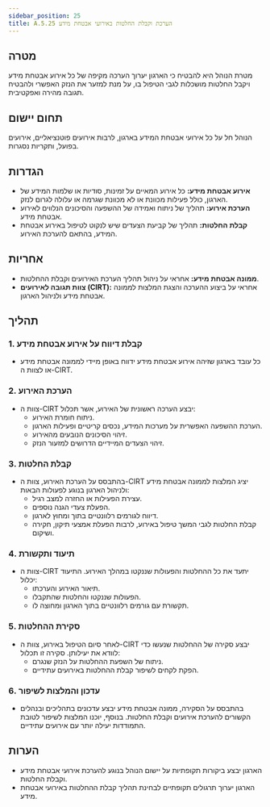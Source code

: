 ```yaml
---
sidebar_position: 25  
title: A.5.25 הערכת וקבלת החלטות באירועי אבטחת מידע
---
```


## מטרה
מטרת הנוהל היא להבטיח כי הארגון יערוך הערכה מקיפה של כל אירוע אבטחת מידע ויקבל החלטות מושכלות לגבי הטיפול בו, על מנת למזער את הנזק האפשרי ולהבטיח תגובה מהירה ואפקטיבית.

## תחום יישום
הנוהל חל על כל אירועי אבטחת המידע בארגון, לרבות אירועים פוטנציאליים, אירועים בפועל, ותקריות נסגרות.

## הגדרות
- **אירוע אבטחת מידע:** כל אירוע המאיים על זמינות, סודיות או שלמות המידע של הארגון, כולל פעילות מכוונת או לא מכוונת שגרמה או עלולה לגרום לנזק.
- **הערכת אירוע:** תהליך של ניתוח ואמידה של ההשפעה והסיכונים הנלווים לאירוע אבטחת מידע.
- **קבלת החלטות:** תהליך של קביעת הצעדים שיש לנקוט לטיפול באירוע אבטחת המידע, בהתאם להערכת האירוע.

## אחריות
- **ממונה אבטחת מידע:** אחראי על ניהול תהליך הערכת האירועים וקבלת ההחלטות.
- **צוות תגובה לאירועים (CIRT):** אחראי על ביצוע ההערכה והצגת המלצות לממונה אבטחת מידע ולניהול הארגון.

## תהליך

### 1. קבלת דיווח על אירוע אבטחת מידע
- כל עובד בארגון שזיהה אירוע אבטחת מידע ידווח באופן מיידי לממונה אבטחת מידע או לצוות ה-CIRT.

### 2. הערכת האירוע
- צוות ה-CIRT יבצע הערכה ראשונית של האירוע, אשר תכלול:
  - ניתוח חומרת האירוע.
  - הערכת ההשפעה האפשרית על מערכות המידע, נכסים קריטיים ופעילות הארגון.
  - זיהוי הסיכונים הנובעים מהאירוע.
  - זיהוי הצעדים המיידיים הדרושים למזעור הנזק.

### 3. קבלת החלטות
- בהתבסס על הערכת האירוע, צוות ה-CIRT יציג המלצות לממונה אבטחת מידע ולניהול הארגון בנוגע לפעולות הבאות:
  - עצירת הפעילות או החזרה למצב רגיל.
  - הפעלת צעדי הגנה נוספים.
  - דיווח לגורמים רלוונטיים בתוך ומחוץ לארגון.
  - קבלת החלטות לגבי המשך טיפול באירוע, לרבות הפעלת אמצעי תיקון, חקירה ושיקום.

### 4. תיעוד ותקשורת
- צוות ה-CIRT יתעד את כל ההחלטות והפעולות שננקטו במהלך האירוע. התיעוד יכלול:
  - תיאור האירוע והערכתו.
  - הפעולות שננקטו והחלטות שהתקבלו.
  - תקשורת עם גורמים רלוונטיים בתוך הארגון ומחוצה לו.

### 5. סקירת ההחלטות
- לאחר סיום הטיפול באירוע, צוות ה-CIRT יבצע סקירה של ההחלטות שנעשו כדי לוודא את יעילותן. סקירה זו תכלול:
  - ניתוח של השפעת ההחלטות על הנזק שנגרם.
  - הפקת לקחים לשיפור קבלת ההחלטות באירועים עתידיים.

### 6. עדכון והמלצות לשיפור
- בהתבסס על הסקירה, ממונה אבטחת מידע יבצע עדכונים בתהליכים ובנהלים הקשורים להערכת אירועים וקבלת החלטות. בנוסף, יוכנו המלצות לשיפור לטובת התמודדות יעילה יותר עם אירועים עתידיים.

## הערות
- הארגון יבצע ביקורות תקופתיות על יישום הנוהל בנוגע להערכת אירועי אבטחת מידע וקבלת החלטות.
- הארגון יערוך תרגולים תקופתיים לבחינת תהליך קבלת ההחלטות באירועי אבטחת מידע.
